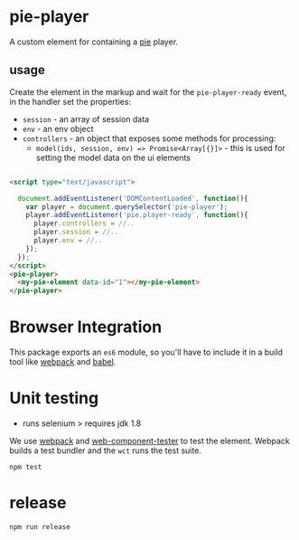 # pie-player

A custom element for containing a [pie](http;//github.com/PieLabs) player.

## usage

Create the element in the markup and wait for the `pie-player-ready` event, in the handler set the properties:

* `session` - an array of session data
* `env` - an env object 
* `controllers` - an object that exposes some methods for processing: 
  * `model(ids, session, env) => Promise<Array[{}]>` - this is used for setting the model data on the ui elements

```html

<script type="text/javascript">

  document.addEventListener('DOMContentLoaded', function(){
    var player = document.querySelector('pie-player');
    player.addEventListener('pie.player-ready', function(){
      player.controllers = //..
      player.session = //..
      player.env = //..
    });
  });
</script>
<pie-player>
  <my-pie-element data-id="1"></my-pie-element>
</pie-player>
```

# Browser Integration

This package exports an `es6` module, so you'll have to include it in a build tool like [webpack](http://webpack.github.io) and [babel](http://babel.github.io).

# Unit testing

* runs selenium > requires jdk 1.8

We use [webpack](http://webpack.github.io) and [web-component-tester](http://github.com/Polymer/web-component-tester) to test the element. Webpack builds a test bundler and the `wct` runs the test suite.

``` 
npm test
```

# release

```bash
npm run release
```